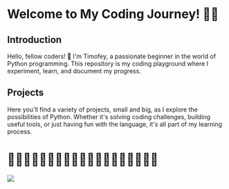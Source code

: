 # Welcome to My Coding Journey! 🚀🚀

## Introduction

Hello, fellow coders! 👋 I'm Timofey, a passionate beginner in the world of Python programming. This repository is my coding playground where I experiment, learn, and document my progress.

## Projects

Here you'll find a variety of projects, small and big, as I explore the possibilities of Python. Whether it's solving coding challenges, building useful tools, or just having fun with the language, it's all part of my learning process.

# 🐍✨🐍✨🐍✨🐍✨🐍✨🐍✨🐍✨🐍✨🐍✨🐍

![](https://media.giphy.com/media/7E8NRbMDLs8PLhikfT/giphy.gif)
